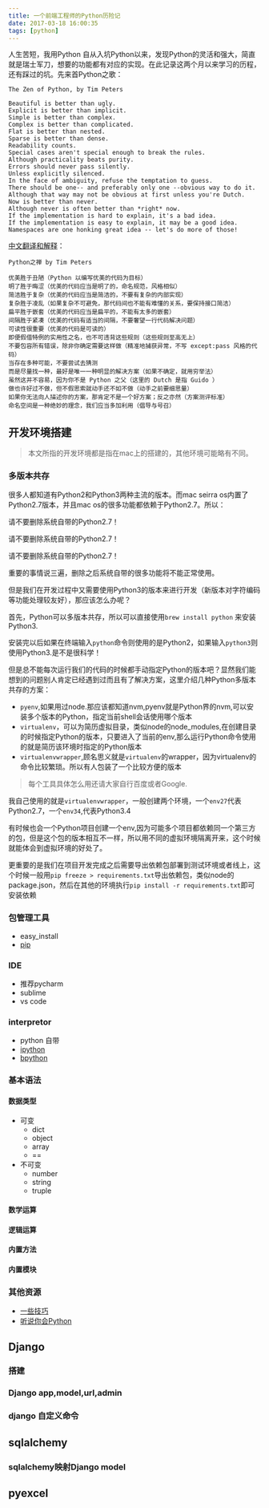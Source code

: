 ```yaml
---
title: 一个前端工程师的Python历险记
date: 2017-03-18 16:00:35
tags: [python]
---
```


人生苦短，我用Python
自从入坑Python以来，发现Python的灵活和强大，简直就是瑞士军刀，想要的功能都有对应的实现。在此记录这两个月以来学习的历程，还有踩过的坑。先来首Python之歌：

```
The Zen of Python, by Tim Peters

Beautiful is better than ugly.
Explicit is better than implicit.
Simple is better than complex.
Complex is better than complicated.
Flat is better than nested.
Sparse is better than dense.
Readability counts.
Special cases aren't special enough to break the rules.
Although practicality beats purity.
Errors should never pass silently.
Unless explicitly silenced.
In the face of ambiguity, refuse the temptation to guess.
There should be one-- and preferably only one --obvious way to do it.
Although that way may not be obvious at first unless you're Dutch.
Now is better than never.
Although never is often better than *right* now.
If the implementation is hard to explain, it's a bad idea.
If the implementation is easy to explain, it may be a good idea.
Namespaces are one honking great idea -- let's do more of those!

```

<!--more-->

[中文翻译和解释](http://blog.csdn.net/gzlaiyonghao/article/details/2151918)：

```
Python之禅 by Tim Peters
 
优美胜于丑陋（Python 以编写优美的代码为目标）
明了胜于晦涩（优美的代码应当是明了的，命名规范，风格相似）
简洁胜于复杂（优美的代码应当是简洁的，不要有复杂的内部实现）
复杂胜于凌乱（如果复杂不可避免，那代码间也不能有难懂的关系，要保持接口简洁）
扁平胜于嵌套（优美的代码应当是扁平的，不能有太多的嵌套）
间隔胜于紧凑（优美的代码有适当的间隔，不要奢望一行代码解决问题）
可读性很重要（优美的代码是可读的）
即便假借特例的实用性之名，也不可违背这些规则（这些规则至高无上）
不要包容所有错误，除非你确定需要这样做（精准地捕获异常，不写 except:pass 风格的代码）
当存在多种可能，不要尝试去猜测
而是尽量找一种，最好是唯一一种明显的解决方案（如果不确定，就用穷举法）
虽然这并不容易，因为你不是 Python 之父（这里的 Dutch 是指 Guido ）
做也许好过不做，但不假思索就动手还不如不做（动手之前要细思量）
如果你无法向人描述你的方案，那肯定不是一个好方案；反之亦然（方案测评标准）
命名空间是一种绝妙的理念，我们应当多加利用（倡导与号召）

```

## 开发环境搭建
> 本文所指的开发环境都是指在mac上的搭建的，其他环境可能略有不同。

### 多版本共存

很多人都知道有Python2和Python3两种主流的版本。而mac seirra os内置了Python2.7版本，并且mac os的很多功能都依赖于Python2.7。所以：

请不要删除系统自带的Python2.7！

请不要删除系统自带的Python2.7！

请不要删除系统自带的Python2.7！

重要的事情说三遍，删除之后系统自带的很多功能将不能正常使用。

但是我们在开发过程中又需要使用Python3的版本来进行开发（新版本对字符编码等功能处理较友好），那应该怎么办呢？

首先，Python可以多版本共存，所以可以直接使用`brew install python` 来安装Python3.

安装完以后如果在终端输入`python`命令则使用的是Python2，如果输入`python3`则使用Python3.是不是很科学！

但是总不能每次运行我们的代码的时候都手动指定Python的版本吧？显然我们能想到的问题别人肯定已经遇到过而且有了解决方案，这里介绍几种Python多版本共存的方案：

- `pyenv`,如果用过node.那应该都知道nvm,pyenv就是Python界的nvm,可以安装多个版本的Python，指定当前shell会话使用哪个版本
- `virtualenv`，可以为简历虚拟目录，类似node的node_modules,在创建目录的时候指定Python的版本，只要进入了当前的env,那么运行Python命令使用的就是简历该环境时指定的Python版本
- `virtualenvwrapper`,顾名思义就是`virtualenv`的wrapper，因为virtualenv的命令比较繁琐。所以有人包装了一个比较方便的版本

> 每个工具具体怎么用还请大家自行百度或者Google.

我自己使用的就是`virtualenvwrapper`，一般创建两个环境，一个`env27`代表Python2.7，一个`env34`,代表Python3.4

有时候也会一个Python项目创建一个env,因为可能多个项目都依赖同一个第三方的包，但是这个包的版本相互不一样，所以用不同的虚拟环境隔离开来，这个时候就能体会到虚拟环境的好处了。

更重要的是我们在项目开发完成之后需要导出依赖包部署到测试环境或者线上，这个时候一般用`pip freeze > requirements.txt`导出依赖包，类似node的package.json，然后在其他的环境执行`pip install -r requirements.txt`即可安装依赖

### 包管理工具

- easy_install
- [pip](http://blog.csdn.net/olanlanxiari/article/details/48086917)


### IDE

- 推荐pycharm
- sublime
- vs code

### interpretor

- python 自带
- [ipython](http://ipython.org/)
- [bpython](https://bpython-interpreter.org/)

### 基本语法

#### 数据类型

- 可变
    + dict
    + object
    + array
    + ==
- 不可变
    + number
    + string
    + truple

#### 数学运算

#### 逻辑运算


#### 内置方法

#### 内置模块



### 其他资源

- [一些技巧](http://blog.jobbole.com/32748/)
- [听说你会Python](http://python.jobbole.com/86869/?utm_source=blog.jobbole.com&utm_medium=relatedPosts)

## Django
### 搭建

### Django app,model,url,admin

### django 自定义命令

## sqlalchemy

### sqlalchemy映射Django model

## pyexcel